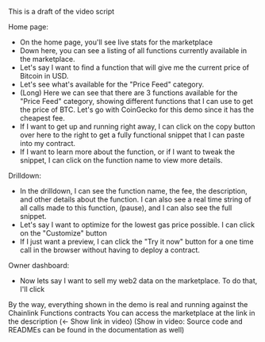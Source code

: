 This is a draft of the video script

Home page:

* On the home page, you'll see live stats for the marketplace
* Down here, you can see a listing of all functions currently available in the marketplace.
* Let's say I want to find a function that will give me the current price of Bitcoin in USD.
* Let's see what's available for the "Price Feed" category.
* (Long) Here we can see that there are 3 functions available for the "Price Feed" category, showing different functions
  that I can use to get the price of BTC. Let's go with CoinGecko for this demo since it has the cheapest fee.
* If I want to get up and running right away, I can click on the copy button over here to the right to get a fully
  functional snippet that I can paste into my contract.
* If I want to learn more about the function, or if I want to tweak the snippet, I can click on the function name to
  view more details.

Drilldown:

* In the drilldown, I can see the function name, the fee, the description, and other details about the function. I can
  also see a real time string of all calls made to this function, (pause), and I can also see the full snippet.
* Let's say I want to optimize for the lowest gas price possible. I can click on the "Customize" button
* If I just want a preview, I can click the "Try it now" button for a one time call in the browser without having to
  deploy a contract.

Owner dashboard:

* Now lets say I want to sell my web2 data on the marketplace. To do that, I'll click

By the way, everything shown in the demo is real and running against the Chainlink Functions contracts
You can access the marketplace at the link in the description (<- Show link in video)
(Show in video: Source code and READMEs can be found in the documentation as well)
